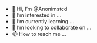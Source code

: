 - 👋 Hi, I’m @Anonimstcd
- 👀 I’m interested in ...
- 🌱 I’m currently learning ...
- 💞️ I’m looking to collaborate on ...
- 📫 How to reach me ...

<!---
Anonimstcd/Anonimstcd is a ✨ special ✨ repository because its `README.md` (this file) appears on your GitHub profile.
You can click the Preview link to take a look at your changes.
--->
